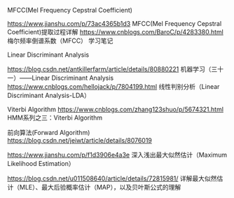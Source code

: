 


MFCC(Mel Frequency Cepstral Coefficient)

https://www.jianshu.com/p/73ac4365b1d3  MFCC(Mel Frequency Cepstral Coefficient)提取过程详解
https://www.cnblogs.com/BaroC/p/4283380.html 梅尔频率倒谱系数（MFCC） 学习笔记




Linear Discriminant Analysis

https://blog.csdn.net/antkillerfarm/article/details/80880221 机器学习（三十一）——Linear Discriminant Analysis
https://www.cnblogs.com/hellojack/p/7804199.html 线性判别分析（Linear Discriminant Analysis-LDA）


Viterbi Algorithm
https://www.cnblogs.com/zhang123shuo/p/5674321.html HMM系列之三：Viterbi Algorithm

前向算法(Forward Algorithm)
https://blog.csdn.net/jeiwt/article/details/8076019


https://www.jianshu.com/p/f1d3906e4a3e  深入浅出最大似然估计（Maximum Likelihood Estimation）



https://blog.csdn.net/u011508640/article/details/72815981/  详解最大似然估计（MLE）、最大后验概率估计（MAP），以及贝叶斯公式的理解
